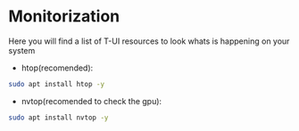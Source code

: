 # Monitorization

Here you will find a list of T-UI resources to look whats is happening on your system


* htop(recomended):

```bash
sudo apt install htop -y
```

* nvtop(recomended to check the gpu):

```bash
sudo apt install nvtop -y
```
